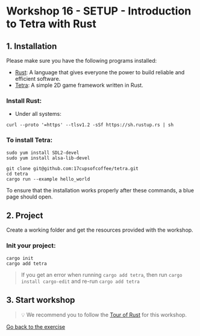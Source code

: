 # Workshop 16 - SETUP - Introduction to Tetra with Rust

## 1. Installation

Please make sure you have the following programs installed:
 - [Rust](https://www.rust-lang.org/fr/): A language that gives everyone the power to build reliable and efficient software.
 - [Tetra](https://github.com/17cupsofcoffee/tetra): A simple 2D game framework written in Rust.

### Install Rust:
 - Under all systems:
```shell
curl --proto '=https' --tlsv1.2 -sSf https://sh.rustup.rs | sh
```

### To install Tetra:
```shell
sudo yum install SDL2-devel
sudo yum install alsa-lib-devel

git clone git@github.com:17cupsofcoffee/tetra.git
cd tetra
cargo run --example hello_world
```

To ensure that the installation works properly after these commands, a blue page should open.

## 2. Project

Create a working folder and get the resources provided with the workshop.

### Init your project:

```shell
cargo init
cargo add tetra
```
> If you get an error when running `cargo add tetra`, then run `cargo install cargo-edit` and re-run `cargo add tetra`

## 3. Start workshop

> 💡 We recommend you to follow the [Tour of Rust](https://tourofrust.com/index.html) for this workshop.

[Go back to the exercise](./README.md)

